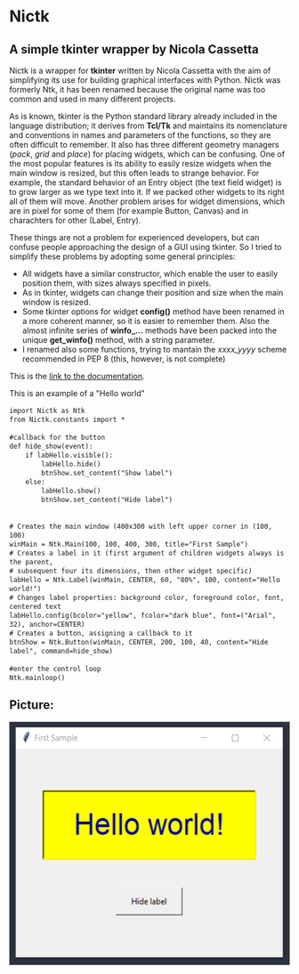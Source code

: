Nictk
===

A simple tkinter wrapper by Nicola Cassetta
-------------------------------------------

Nictk is a wrapper for **tkinter** written by Nicola Cassetta with the aim of simplifying its use for building graphical interfaces with Python. Nictk was formerly Ntk, it has been renamed because the original name was too common and used in many different projects.

As is known, tkinter is the Python standard library already included in the language distribution; it derives from **Tcl/Tk** and maintains its nomenclature and conventions in names and parameters of the functions, so they are often difficult to remember. It also has three different geometry managers (_pack_, _grid_ and _place_) for placing widgets, which can be confusing. One of the most popular features is its ability to easily resize widgets when the main window is resized, but this often leads to strange behavior. For example, the standard behavior of an Entry object (the text field widget) is to grow larger as we type text into it. If we packed other widgets to its right all of them will move. Another problem arises for widget dimensions, which are in pixel for some of them (for example Button, Canvas) and in charachters for other (Label, Entry).

These things are not a problem for experienced developers, but can confuse people approaching the design of a GUI using tkinter. So I tried to simplify these problems by adopting some general principles: 

 - All widgets have a similar constructor, which enable the user to easily position them, with sizes always specified in pixels.
 - As in tkinter, widgets can change their position and size when the main window is resized.
 - Some tkinter options for widget **config()** method have been renamed in a more coherent manner, so it is easier to remember them. Also the almost infinite series of **winfo_...** methods have been packed into the unique **get_winfo()** method, with a string parameter.
 - I renamed also some functions, trying to mantain the <em>xxxx_yyyy</em> scheme recommended in PEP 8 (this, however, is not complete)

This is the <a href="https://ncassetta.github.io/Ntk/docs/html">link to the documentation</a>.

This is an example of a "Hello world"

    import Nictk as Ntk
    from Nictk.constants import *

    #callback for the button
    def hide_show(event):
        if labHello.visible():
            labHello.hide()
            btnShow.set_content("Show label")
        else:
            labHello.show()
            btnShow.set_content("Hide label")
        

    # Creates the main window (400x300 with left upper corner in (100, 100)
    winMain = Ntk.Main(100, 100, 400, 300, title="First Sample")
    # Creates a label in it (first argument of children widgets always is the parent,
    # subsequent four its dimensions, then other widget specific)
    labHello = Ntk.Label(winMain, CENTER, 60, "80%", 100, content="Hello world!")
    # Changes label properties: background color, foreground color, font, centered text
    labHello.config(bcolor="yellow", fcolor="dark blue", font=("Arial", 32), anchor=CENTER)
    # Creates a button, assigning a callback to it
    btnShow = Ntk.Button(winMain, CENTER, 200, 100, 40, content="Hide label", command=hide_show) 

    #enter the control loop
    Ntk.mainloop()

Picture:
--------

<img src="Hello.PNG" width="525" height="437" alt="Test image" title="Hello.py" align="middle" />
